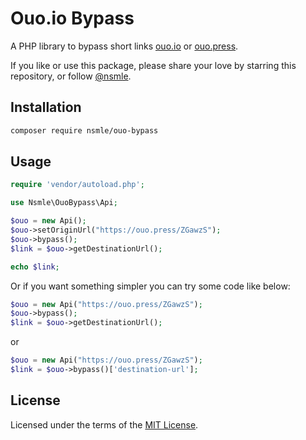 # Ouo.io Bypass


A PHP library to bypass short links [ouo.io](https://ouo.io) or [ouo.press](https://ouo.press).

If you like or use this package, please share your love by starring this repository, or follow [@nsmle](https://github.com/nsmle).

## Installation
```bash
composer require nsmle/ouo-bypass
```

## Usage
```php
require 'vendor/autoload.php';

use Nsmle\OuoBypass\Api;

$ouo = new Api();
$ouo->setOriginUrl("https://ouo.press/ZGawzS");
$ouo->bypass();
$link = $ouo->getDestinationUrl();

echo $link;
```

Or if you want something simpler you can try some code like below:

```php
$ouo = new Api("https://ouo.press/ZGawzS");
$ouo->bypass();
$link = $ouo->getDestinationUrl();
```
or
```php
$ouo = new Api("https://ouo.press/ZGawzS");
$link = $ouo->bypass()['destination-url'];
```

## License

Licensed under the terms of the [MIT License](https://github.com/nsmle/ouo-bypass/blob/main/LICENSE).